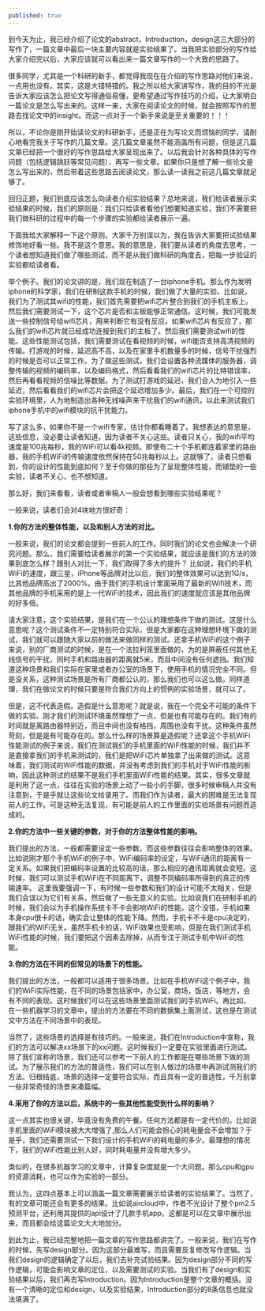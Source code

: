 ```yaml
---
published: true
---
```

到今天为止，我已经介绍了论文的abstract，Introduction，design这三大部分的写作了，一篇文章中最后一块主要内容就是实验结果了。当我把实验部分的写作给大家介绍完以后，大家应该就可以看出来一篇文章写作的一个大致的思路了。
 
很多同学，尤其是一个科研的新手，都觉得我现在在介绍的写作思路对他们来说，一点用也没有。其实，这是大错特错的。我之所以给大家讲写作，我的目的不光是告诉大家应该怎么把论文写得通俗易懂，更希望通过写作技巧的介绍，让大家明白一篇论文是怎么写出来的。这样一来，大家在阅读论文的时候，就会按照写作的思路去找论文中的insight。而这一点对于一个新手来说是至关重要的！！！
 
所以，不论你是刚开始读论文的科研新手，还是正在为写论文而烦恼的同学，请耐心地看完我关于写作的几篇文章。这几篇文章虽然不能涵盖所有问题，但是这几篇文章已经把一个很好的写作思路给大家呈现出来了。以后我会针对各种具体的写作问题（包括逻辑跳跃等常见问题），再写一些文章。如果你只是想了解一些论文是怎么写出来的，然后带着这些思路去阅读论文，那么读一读我之前这几篇文章就足够了。
 
回归正题，我们到底应该怎么向读者介绍实验结果？总地来说，我们给读者展示实验结果的时候，我们的原则是：我们只给读者看他们想要知道实验，我们不需要把我们做科研的过程中的每一个步骤的实验都给读者展示一遍。
 
下面我给大家解释一下这个原则。大家千万别误以为，我在告诉大家要把试验结果修饰地好看一些。我不是这个意思。我的意思是，我们要从读者的角度去思考，一个读者想知道我们做了哪些测试，而不是从我们做科研的角度去，把每一步验证的实验都给读者看。


举个例子。我们的论文讲的是，我们现在制造了一台iphone手机。那么作为发明iphone的科学家，我们在研制这款手机的时候，我们做了大量的实验。比如说，我们为了测试其wifi的性能，我们首先需要把wifi芯片整合到我们的手机主板上。然后我们需要测试一下，这个芯片是否和主板能够正常通信。这时候，我们可能发送一些控制信号给wifi芯片，用来判断它有没有反应。如果wifi芯片有反应了，那么我们的wifi芯片就已经成功连接到我们的主板了。然后我们需要测试wifi的性能。这些性能测试包括，我们需要测试在看视频的时候，wifi能否支持高清视频的传输。打游戏的时候，延迟高不高，以及在家里手机数量多的时候，信号干扰强烈的时候是否可以正常工作。为了做这些测试，我们会设置各种流媒体的服务器，调整传输的视频的编码率，以及编码格式，然后看看我们的wifi芯片的比特错误率，然后再看看视频的信噪比等数据。为了测试打游戏的延迟，我们会人为地引入一些延迟，然后看看我们的wifi芯片会把这个延迟增加多少。最后，我们在一个可控的实验环境里，人为地制造出各种无线噪声来干扰我们的wifi通讯，以此来测试我们iphone手机中的wifi模块的抗干扰能力。


写了这么多，如果你不是一个wifi专家，估计你都看睡着了。我想表达的意思是，这些信息，没必要让读者知道，因为读者不关心这些。读者只关心，我的wifi平均速度是100兆每秒，我的WiFi可以看4k视频。即使有二十个手机都连着家里的路由器，我的手机WiFi的传输速度依然保持在50兆每秒以上。这就够了。读者只想看到，你的设计的性能到底如何？至于你做的那些为了呈现整体性能，而铺垫的一些实验，读者不关心，也不想知道。
 
那么好，我们来看看，读者或者审稿人一般会想看到哪些实验结果呢？
 
一般来说，读者们会对4块地方很好奇：
 
**1.你的方法的整体性能，以及和别人方法的对比。**


一般来说，我们的论文都会提到一些前人的工作。同时我们的论文也会解决一个研究问题。那么，我们需要给读者展示的第一个实验结果，就应该是我们的方法的效果到底怎么样？跟别人对比一下，我们取得了多大的提升？
比如说，我们的手机WiFi的速度，跟三星，iPhone等品牌对比以后，我们的整体效果可以达到1G/s，比其他品牌高出了2000%。由于我们的手机设计里面采用了最新的Wifi技术，而其他品牌的手机采用的是上一代WiFi的技术，因此我们的速度就应该是其他品牌的好多倍。
 
请大家注意，这个实验结果，是我们在一个公认的理想条件下做的测试。这是什么意思呢？这个测试条件不一定特别符合实际，但是大家都在这种理想环境下做的测试，我们就可以跟随大家以前的做法来做同样的测试。还拿手机WiFi的这个例子来说，别的厂商测试的时候，是在一个法拉利笼里面做的，为的是屏蔽任何其他无线信号的干扰，同时手机和路由器的距离就5米，而且中间没有任何遮挡。我们知道这种场景和我们实际在家里或者办公室的场景下，使用手机的情况完全不同。但是没关系，这种测试场景是所有厂商都公认的，那么我们也可以这么做。同样道理，我们在做论文的时候只要是符合我们方向上的惯例的实验场景，就可以了。
 
但是，这不代表造假。造假是什么意思呢？就是说，我在一个完全不可能的条件下做的实验。刚才我们的测试环境虽然理想了一点，但是也有可能存在的。我们有的时间就是离路由器特别近，而且中间也没有格挡，周围也没有干扰。这种条件虽然苛刻，但是是有可能存在的。那么什么样的场景算是造假呢？还拿这个手机WiFi性能测试的例子来说，我们在测试我们的手机里面的WiFi性能的时候，我们并不是直接拿我们的手机来测试的，我们是把WiFi芯片单独拿了出来做的测试。这意味着，我们测试的WiFi性能的数据，并没有考虑到我们的手机对于WiFi性能的影响，因此这种测试的结果不是我们手机里面WiFi性能的结果。其实，很多文章就是利用了这一点，往往在实验的场景上动了一些小的手脚，很多时候审稿人并没有注意到，于是乎就让这些论文给录用了。而我们作为读者，最大的困难是无法复现前人的工作。可是这种无法复现，有可能是前人的工作里面的实验场景有问题而造成的。
 
**2.你的方法中一些关键的参数，对于你的方法整体性能的影响。**


我们提出的方法，一般都需要设定一些参数。而这些参数往往会影响整体的效果。比如说刚才那个手机WiFi的例子中，WiFi编码率的设定，与WiFi通讯的距离有一定关系。如果我们把编码率设置的比较高的话，那么相应的通讯距离就会变短。这时候，我们可以测试手机WiFi在不同距离下，调整不同编码率所得到的真正的传输速率。
这里我要强调一下，有时候一些参数和我们的设计可能不太相关，但是我们会误以为它们有关系，然后做了一些无意义的实验。比如说我们在研制手机的时候，我们会以为手机操作系统卡不卡会影响WiFi的性能。这个没错，手机如果本身cpu很卡的话，确实会让整体的性能下降。然而，手机卡不卡是cpu决定的，跟我们的WiFi无关。虽然手机卡的话，WiFi效果也受影响，但是在我们测试手机WiFi性能的时候，我们要把这个因素去除掉，从而专注于测试手机中WiFi的性能。


**3.你的方法在不同的但常见的场景下的性能。**


我们提出的方法，一般都可以适用于很多场景。比如在手机WiFi这个例子中，我们的WiFi实际性能，在不同的场景包括家中，办公室，商场，饭店，等地方，会有不同的表现。这时候我们可以在这些场景里面测试我们的手机WiFi。再比如，在一些机器学习的文章中，提出的方法要在不同的数据集上面测试，这也是在测试文中方法在不同场景中的表现。
 
当然了，这些场景的选择是有技巧的。一般来说，我们在Introduction中宣称，我们的方法可以解决xx场景下的xx问题。这时候我们一定要在实验里面进行测试。除了我们宣称的场景，我们还可以参考一下前人的工作都是在哪些场景下做的测试。为了展示我们的方法的普适性，我们可以在别人做过的场景中再测试测我们的方法。归根结底，场景的选择一定要符合实际，而且具有一定的普适性，千万别拿一些非常奇怪的场景来凑篇幅。


**4.采用了你的方法以后，系统中的一些其他性能受到什么样的影响？**


这一点其实也很关键，毕竟没有免费的午餐。任何方法都是有一定代价的。比如说手机里面的WiFi模块被大大增强了,那么人们可能会担心的耗电量会不会增加？于是乎，我们还需要测试一下我们设计的手机WiFi的耗电量的多少。最理想的情况下，我们的WiFi性能比别人好，同时耗电量并没有增大多少。
 
类似的，在很多机器学习的文章中，计算复杂度就是一个大问题。那么cpu和gpu的资源消耗，也可以作为实验的一部分。
 
我认为，这四点基本上可以涵盖一篇文章需要展示给读者的实验结果了。当然了，有的文章可能还会有更多的结果。比如说aircloud中，作者不光设计了整个pm2.5预测平台，还利用其提供的api设计了几款手机app。这都是可以在文章中展示出来，而且都会给这篇论文大大地加分。
 
到此为止，我已经完整地把一篇文章的写作思路都讲完了。一般来说，我们在写作的时候，先写design部分。因为这部分最难写，而且需要反复修改写作逻辑。当我们design的逻辑确定了以后，我们去补充试验结果。因为design部分不同的写作逻辑，可能会影响文章的定位，以及需要测试的实验。当我们有了design和实验结果以后，我们再去写Introduction。因为Introduction是整个文章的概括。没有一个清晰的定位和design，以及实验结果，Introduction部分的8条信息也就没法填满了。
